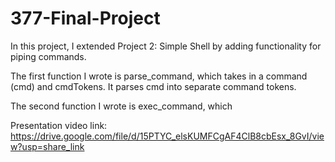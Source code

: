 # 377-Final-Project

In this project, I extended Project 2: Simple Shell by adding functionality for piping commands.

The first function I wrote is parse_command, which takes in a command (cmd) and cmdTokens. It parses cmd into separate command tokens.

The second function I wrote is exec_command, which 


Presentation video link: https://drive.google.com/file/d/15PTYC_elsKUMFCgAF4ClB8cbEsx_8GvI/view?usp=share_link
